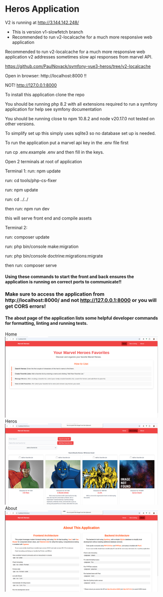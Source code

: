# Heros Application

V2 is running at http://3.144.142.248/

- This is version v1-slowfetch branch
- Recommended to run v2-localcache for a much more responsive web application

Recommended to run v2-localcache for a much more responsive web application v2 addresses sometimes slow api responses from marvel API.

https://github.com/PaulNovack/symfony-vue3-heros/tree/v2-localcache

Open in  browser: http://localhost:8000 !!

NOT!  http://127.0.0.1:8000

To install this application clone the repo

You should be running php 8.2 with all extensions required to run a symfony application for help see symfony documentation

You should be running close to npm 10.8.2 and node v20.17.0 not tested on other versions.

To simplify set up this simply uses sqlite3 so no database set up is needed.

To run the application put a marvel api key in the .env file first

run cp .env.example .env  and then fill in the keys.

Open 2 terminals at root of application

Terminal 1:
run: npm update

run: cd tools/php-cs-fixer

run: npm update

run: cd ../../

then run: npm run dev

this will serve front end and compile assets

Terminal 2:

run: composer update

run: php bin/console make:migration

run: php bin/console doctrine:migrations:migrate

then run: composer serve

#### Using these commands to start the front and back ensures the application is running on correct ports to communicate!!

### Make sure to access the application from http://localhost:8000/ and not http://127.0.0.1:8000 or you will get CORS errors!

#### The about page of the application lists some helpful developer commands for formatting, linting and running tests.
Home
![Alt text](./home.png)
Heros
![Alt text](./heros.png)
About
![Alt text](./about.png)
